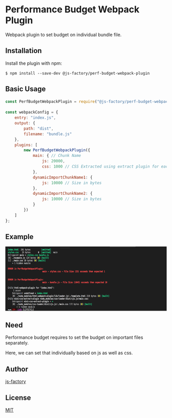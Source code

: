 # Performance Budget Webpack Plugin

Webpack plugin to set budget on individual bundle file.

## Installation

Install the plugin with npm:

```shell
$ npm install --save-dev @js-factory/perf-budget-webpack-plugin
```

## Basic Usage

```javascript
const PerfBudgetWebpackPlugin = require("@js-factory/perf-budget-webpack-plugin");

const webpackConfig = {
    entry: "index.js",
    output: {
        path: "dist",
        filename: "bundle.js"
    },
    plugins: [
        new PerfBudgetWebpackPlugin({
            main: { // Chunk Name
                js: 20000,
                css: 1000 // CSS Extracted using extract plugin for each chunk
            },
            dynamicImportChunkName1: {
                js: 10000 // Size in bytes
            },
            dynamicImportChunkName2: {
                js: 10000 // Size in bytes
            }
        })
    ]
};
```
## Example

<p align="center">
    <img alt="marvels" src="/error.png" height="200" width="650">
</p>

## Need

Performance budget requires to set the budget on important files separately.

Here, we can set that individually based on js as well as css.

## Author

[js-factory](https://github.com/js-factory)

## License

[MIT](LICENSE)
